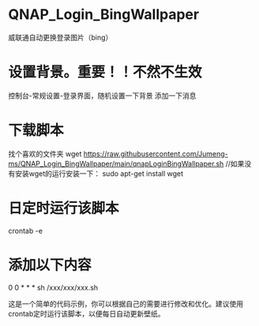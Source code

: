 # QNAP_Login_BingWallpaper
威联通自动更换登录图片（bing）

# 设置背景。重要！！不然不生效
控制台-常规设置-登录界面，随机设置一下背景 添加一下消息

# 下载脚本
找个喜欢的文件夹 wget https://raw.githubusercontent.com/Jumeng-ms/QNAP_Login_BingWallpaper/main/qnapLoginBingWallpaper.sh
//如果没有安装wget的运行安装一下： sudo apt-get install wget

# 日定时运行该脚本
crontab -e

# 添加以下内容
0 0 * * * sh /xxx/xxx/xxx.sh 

这是一个简单的代码示例，你可以根据自己的需要进行修改和优化。建议使用crontab定时运行该脚本，以便每日自动更新壁纸。
